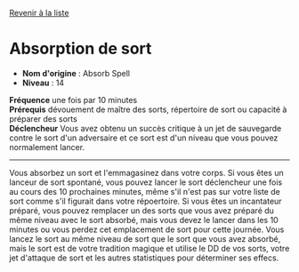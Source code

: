 [Revenir à la liste](..)

# Absorption de sort

 * **Nom d'origine** : Absorb Spell
 * **Niveau** : 14


<p><span id="ctl00_MainContent_DetailedOutput"><strong>Fréquence</strong> une fois par 10 minutes<br><strong>Prérequis</strong> dévouement de maître des sorts, répertoire de sort ou capacité à préparer des sorts<br><strong>Déclencheur</strong> Vous avez obtenu un succès critique à un jet de sauvegarde contre le sort d'un adversaire et ce sort est d'un niveau que vous pouvez normalement lancer.<br></span></p>
<hr>
<p>Vous absorbez un sort et l'emmagasinez dans votre corps. Si vous êtes un lanceur de sort spontané, vous pouvez lancer le sort déclencheur une fois au cours des 10 prochaines minutes, même s'il n'est pas sur votre liste de sort comme s'il figurait dans votre répoertoire. Si vous êtes un incantateur préparé, vous pouvez remplacer un des sorts que vous avez préparé du même niveau avec le sort absorbé, mais vous devez le lancer dans les 10 minutes ou vous perdez cet emplacement de sort pour cette journée. Vous lancez le sort au même niveau de sort que le sort que vous avez absorbé, mais le sort est de votre tradition magique et utilise le DD de vos sorts, votre jet d'attaque de sort et les autres statistiques pour déterminer ses effecs.&nbsp;</p>